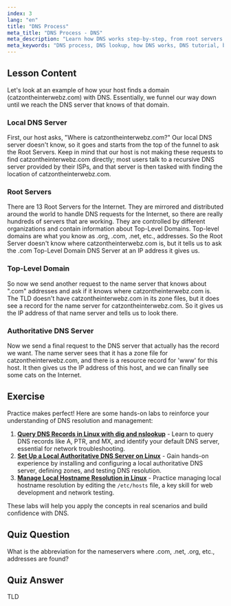 ```yaml
---
index: 3
lang: "en"
title: "DNS Process"
meta_title: "DNS Process - DNS"
meta_description: "Learn how DNS works step-by-step, from root servers to authoritative DNS. Understand the DNS lookup process for beginners and intermediate users."
meta_keywords: "DNS process, DNS lookup, how DNS works, DNS tutorial, beginner DNS, Linux DNS, TLD, root servers"
---
```


## Lesson Content

Let's look at an example of how your host finds a domain (catzontheinterwebz.com) with DNS. Essentially, we funnel our way down until we reach the DNS server that knows of that domain.

### Local DNS Server

First, our host asks, "Where is catzontheinterwebz.com?" Our local DNS server doesn't know, so it goes and starts from the top of the funnel to ask the Root Servers. Keep in mind that our host is not making these requests to find catzontheinterwebz.com directly; most users talk to a recursive DNS server provided by their ISPs, and that server is then tasked with finding the location of catzontheinterwebz.com.

### Root Servers

There are 13 Root Servers for the Internet. They are mirrored and distributed around the world to handle DNS requests for the Internet, so there are really hundreds of servers that are working. They are controlled by different organizations and contain information about Top-Level Domains. Top-level domains are what you know as .org, .com, .net, etc., addresses. So the Root Server doesn't know where catzontheinterwebz.com is, but it tells us to ask the .com Top-Level Domain DNS Server at an IP address it gives us.

### Top-Level Domain

So now we send another request to the name server that knows about ".com" addresses and ask if it knows where catzontheinterwebz.com is. The TLD doesn't have catzontheinterwebz.com in its zone files, but it does see a record for the name server for catzontheinterwebz.com. So it gives us the IP address of that name server and tells us to look there.

### Authoritative DNS Server

Now we send a final request to the DNS server that actually has the record we want. The name server sees that it has a zone file for catzontheinterwebz.com, and there is a resource record for 'www' for this host. It then gives us the IP address of this host, and we can finally see some cats on the Internet.

## Exercise

Practice makes perfect! Here are some hands-on labs to reinforce your understanding of DNS resolution and management:

1. **[Query DNS Records in Linux with dig and nslookup](https://labex.io/labs/comptia-query-dns-records-in-linux-with-dig-and-nslookup-592796)** - Learn to query DNS records like A, PTR, and MX, and identify your default DNS server, essential for network troubleshooting.
2. **[Set Up a Local Authoritative DNS Server on Linux](https://labex.io/labs/comptia-set-up-a-local-authoritative-dns-server-on-linux-592803)** - Gain hands-on experience by installing and configuring a local authoritative DNS server, defining zones, and testing DNS resolution.
3. **[Manage Local Hostname Resolution in Linux](https://labex.io/labs/comptia-manage-local-hostname-resolution-in-linux-592792)** - Practice managing local hostname resolution by editing the `/etc/hosts` file, a key skill for web development and network testing.

These labs will help you apply the concepts in real scenarios and build confidence with DNS.

## Quiz Question

What is the abbreviation for the nameservers where .com, .net, .org, etc., addresses are found?

## Quiz Answer

TLD
